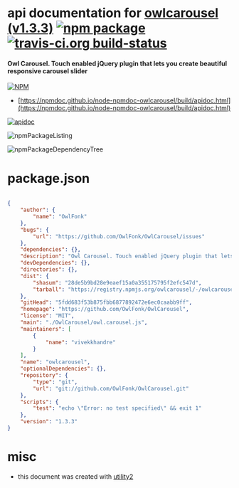 # api documentation for  [owlcarousel (v1.3.3)](https://github.com/OwlFonk/OwlCarousel)  [![npm package](https://img.shields.io/npm/v/npmdoc-owlcarousel.svg?style=flat-square)](https://www.npmjs.org/package/npmdoc-owlcarousel) [![travis-ci.org build-status](https://api.travis-ci.org/npmdoc/node-npmdoc-owlcarousel.svg)](https://travis-ci.org/npmdoc/node-npmdoc-owlcarousel)
#### Owl Carousel. Touch enabled jQuery plugin that lets you create beautiful responsive carousel slider

[![NPM](https://nodei.co/npm/owlcarousel.png?downloads=true&downloadRank=true&stars=true)](https://www.npmjs.com/package/owlcarousel)

- [https://npmdoc.github.io/node-npmdoc-owlcarousel/build/apidoc.html](https://npmdoc.github.io/node-npmdoc-owlcarousel/build/apidoc.html)

[![apidoc](https://npmdoc.github.io/node-npmdoc-owlcarousel/build/screenCapture.buildCi.browser.%252Ftmp%252Fbuild%252Fapidoc.html.png)](https://npmdoc.github.io/node-npmdoc-owlcarousel/build/apidoc.html)

![npmPackageListing](https://npmdoc.github.io/node-npmdoc-owlcarousel/build/screenCapture.npmPackageListing.svg)

![npmPackageDependencyTree](https://npmdoc.github.io/node-npmdoc-owlcarousel/build/screenCapture.npmPackageDependencyTree.svg)



# package.json

```json

{
    "author": {
        "name": "OwlFonk"
    },
    "bugs": {
        "url": "https://github.com/OwlFonk/OwlCarousel/issues"
    },
    "dependencies": {},
    "description": "Owl Carousel. Touch enabled jQuery plugin that lets you create beautiful responsive carousel slider",
    "devDependencies": {},
    "directories": {},
    "dist": {
        "shasum": "28de5b9bd28e9eaef15a0a355175795f2efc547d",
        "tarball": "https://registry.npmjs.org/owlcarousel/-/owlcarousel-1.3.3.tgz"
    },
    "gitHead": "5fdd683f53b875fbb6877892472e6ec0caabb9ff",
    "homepage": "https://github.com/OwlFonk/OwlCarousel",
    "license": "MIT",
    "main": "./OwlCarousel/owl.carousel.js",
    "maintainers": [
        {
            "name": "vivekkhandre"
        }
    ],
    "name": "owlcarousel",
    "optionalDependencies": {},
    "repository": {
        "type": "git",
        "url": "git://github.com/OwlFonk/OwlCarousel.git"
    },
    "scripts": {
        "test": "echo \"Error: no test specified\" && exit 1"
    },
    "version": "1.3.3"
}
```



# misc
- this document was created with [utility2](https://github.com/kaizhu256/node-utility2)
